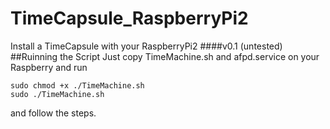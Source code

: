 # TimeCapsule_RaspberryPi2
 Install a TimeCapsule with your RaspberryPi2
####v0.1 (untested)
##Ruinning the Script
Just copy TimeMachine.sh and afpd.service on your Raspberry
and run 
```
sudo chmod +x ./TimeMachine.sh
sudo ./TimeMachine.sh
```
and follow the steps.
